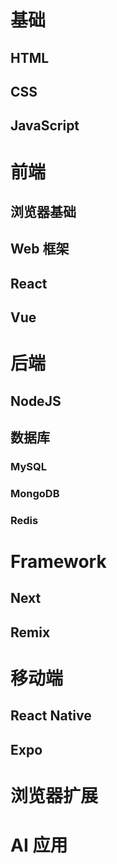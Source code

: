 # 基础

## HTML

## CSS

## JavaScript

# 前端

## 浏览器基础

## Web 框架

## React

## Vue

# 后端

## NodeJS

## 数据库

### MySQL

### MongoDB

### Redis

# Framework

## Next

## Remix

# 移动端

## React Native

## Expo

# 浏览器扩展

# AI 应用
